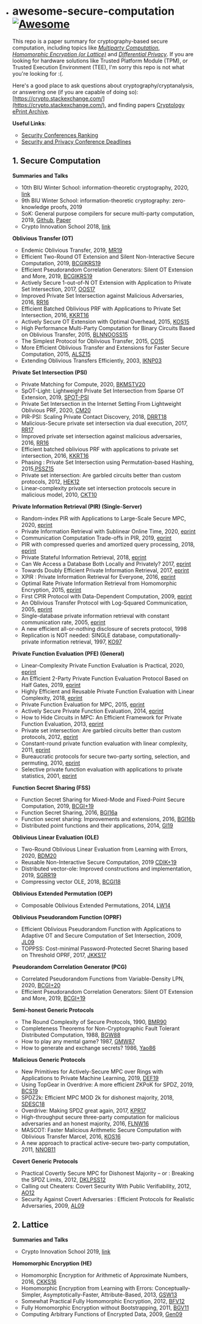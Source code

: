- # awesome-secure-computation [![Awesome](https://awesome.re/badge.svg)](https://awesome.re)

  This repo is a paper summary for cryptography-based secure computation, including topics like [*Multiparty Computation*](https://en.wikipedia.org/wiki/Secure_multi-party_computation), [*Homomorphic Encryption (or Lattice)*](https://en.wikipedia.org/wiki/Homomorphic_encryption) and [*Differential Privacy*](https://en.wikipedia.org/wiki/Differential_privacy). If you are looking for hardware solutions like Trusted Platform Module (TPM), or Trusted Execution Environment (TEE), I'm sorry this repo is not what you're looking for :(.

  Here's a good place to ask questions about cryptography/cryptanalysis, or answering one (if you are capable of doing so): [https://crypto.stackexchange.com/](https://crypto.stackexchange.com/), and finding papers [Cryptology ePrint Archive](https://eprint.iacr.org/).

  **Useful Links**:

  - [Security Conferences Ranking](http://faculty.cs.tamu.edu/guofei/sec_conf_stat.htm)
  - [Security and Privacy Conference Deadlines](https://sec-deadlines.github.io/)

  

  ## 1. Secure Computation

  **Summaries and Talks**

  - 10th BIU Winter School: information-theoretic cryptography, 2020, [link](https://cyber.biu.ac.il/event/the-10th-biu-winter-school-on-cryptography/)
  - 9th BIU Winter School: information-theoretic cryptography: zero-knowledge proofs, 2019
  - SoK: General purpose compilers for secure multi-party computation, 2019, [Github](https://github.com/MPC-SoK/frameworks), [Paper](https://ieeexplore.ieee.org/abstract/document/8835312)
  - Crypto Innovation School 2018, [link](https://crypto.sjtu.edu.cn/cis2018/)

  

  **Oblivious Transfer (OT)**

  - Endemic Oblivious Transfer, 2019, [MR19](https://eprint.iacr.org/2019/706)
  - Efficient Two-Round OT Extension and Silent Non-Interactive Secure Computation, 2019, [BCGIKRS19](https://eprint.iacr.org/2019/1159)
  - Efficient Pseudorandom Correlation Generators: Silent OT Extension and More, 2019, [BCGIKRS19](https://eprint.iacr.org/2019/448)
  - Actively Secure 1-out-of-N OT Extension with Application to Private Set Intersection, 2017, [OOS17](https://eprint.iacr.org/2016/933)
  - Improved Private Set Intersection against Malicious Adversaries, 2016, [RR16](https://eprint.iacr.org/2016/746)
  - Efficient Batched Oblivious PRF with Applications to Private Set Intersection, 2016, [KKRT16](https://eprint.iacr.org/2016/799)
  - Actively Secure OT Extension with Optimal Overhead, 2015, [KOS15](https://eprint.iacr.org/2015/546)
  - High Performance Multi-Party Computation for Binary Circuits Based on Oblivious Transfer, 2015, [BLNNOOSS15](https://eprint.iacr.org/2015/472)
  - The Simplest Protocol for Oblivious Transfer, 2015, [CO15](https://eprint.iacr.org/2015/267)
  - More Efficient Oblivious Transfer and Extensions for Faster Secure Computation, 2015, [ALSZ15](https://eprint.iacr.org/2013/552)
  - Extending Oblivious Transfers Efficiently, 2003, [IKNP03](https://www.iacr.org/archive/crypto2003/27290145/27290145.pdf)

  

  **Private Set Intersection (PSI)**

  - Private Matching for Compute, 2020, [BKMSTV20](https://eprint.iacr.org/2020/599)
  - SpOT-Light: Lightweight Private Set Intersection from Sparse OT Extension, 2019, [SPOT-PSI](https://eprint.iacr.org/2019/634)
  - Private Set Intersection in the Internet Setting From Lightweight Oblivious PRF, 2020, [CM20](https://eprint.iacr.org/2020/729)
  - PIR-PSI: Scaling Private Contact Discovery, 2018, [DRRT18](https://eprint.iacr.org/2018/579)
  - Malicious-Secure private set intersection via dual execution, 2017, [RR17](https://eprint.iacr.org/2017/769)
  - Improved private set intersection against malicious adversaries, 2016, [RR16](https://eprint.iacr.org/2016/746)
  - Efficient batched oblivious PRF with applications to private set intersection, 2016, [KKRT16](https://eprint.iacr.org/2016/799)
  - Phasing : Private Set Intersection using Permutation-based Hashing, 2015,[PSSZ15](https://eprint.iacr.org/2015/634)
  - Private set intersection: Are garbled circuits better than custom protocols, 2012, [HEK12](https://www.cs.umd.edu/~jkatz/papers/psi.pdf)
  - Linear-complexity private set intersection protocols secure in malicious model, 2010, [CKT10](https://eprint.iacr.org/2010/469)

  

  **Private Information Retrieval (PIR) (Single-Server)**

  - Random-index PIR with Applications to Large-Scale Secure MPC, 2020, [eprint](https://eprint.iacr.org/2020/1248)
  - Private Information Retrieval with Sublinear Online Time, 2020, [eprint](https://eprint.iacr.org/2019/1075)
  - Communication Computation Trade-offs in PIR, 2019, [eprint](https://eprint.iacr.org/2019/1483)
  - PIR with compressed queries and amortized query processing, 2018, [eprint](https://eprint.iacr.org/2017/1142)
  - Private Stateful Information Retrieval, 2018, [eprint](https://eprint.iacr.org/2018/1083)
  - Can We Access a Database Both Locally and Privately? 2017, [eprint](https://eprint.iacr.org/2017/567)
  - Towards Doubly Efficient Private Information Retrieval, 2017, [eprint](https://eprint.iacr.org/2017/568)
  - XPIR : Private Information Retrieval for Everyone, 2016, [eprint](https://eprint.iacr.org/2014/1025)
  - Optimal Rate Private Information Retrieval from Homomorphic Encryption, 2015, [eprint](https://petsymposium.org/2015/papers/23_Kiayias.pdf)
  - First CPIR Protocol with Data-Dependent Computation, 2009, [eprint](https://dl.acm.org/doi/10.5555/1883749.1883769)
  - An Oblivious Transfer Protocol with Log-Squared Communication, 2005, [eprint](https://eprint.iacr.org/2004/063)
  - Single-database private information retrieval with constant communication rate, 2005, [eprint](https://www.cs.umd.edu/~gasarch/TOPICS/pir/logn.pdf)
  - A new efficient all-or-nothing disclosure of secrets protocol, 1998
  - Replication is NOT needed: SINGLE database, computationally- private information retrieval, 1997, [KO97](https://web.cs.ucla.edu/~rafail/PUBLIC/34.pdf)

  

  **Private Function Evaluation (PFE) (General)**

  - Linear-Complexity Private Function Evaluation is Practical, 2020, [eprint](https://eprint.iacr.org/2020/853)
  - An Efficient 2-Party Private Function Evaluation Protocol Based on Half Gates, 2019, [eprint](https://eprint.iacr.org/2017/415)
  - Highly Efficient and Reusable Private Function Evaluation with Linear Complexity, 2018, [eprint](https://eprint.iacr.org/2018/515)
  - Private Function Evaluation for MPC, 2015, [eprint](https://eprint.iacr.org/2013/137)
  - Actively Secure Private Function Evaluation, 2014, [eprint](https://eprint.iacr.org/2014/102)
  - How to Hide Circuits in MPC: An Efficient Framework for Private Function Evaluation, 2013, [eprint](https://eprint.iacr.org/2013/137)
  - Private set intersection: Are garbled circuits better than custom protocols, 2012, [eprint](https://www.cs.umd.edu/~jkatz/papers/psi.pdf)
  - Constant-round private function evaluation with linear complexity, 2011, [eprint](https://eprint.iacr.org/2010/528)
  - Bureaucratic protocols for secure two-party sorting, selection, and permuting, 2010, [eprint](https://dl.acm.org/doi/10.1145/1755688.1755716)
  - Selective private function evaluation with applications to private statistics, 2001, [eprint](https://dl.acm.org/doi/10.1145/383962.384047)

  

  

  **Function Secret Sharing (FSS)**

  - Function Secret Sharing for Mixed-Mode and Fixed-Point Secure Computation, 2019, [BCGI+19](https://eprint.iacr.org/2020/1392)
  - Function Secret Sharing, 2016, [BGI16a](https://www.iacr.org/archive/eurocrypt2015/90560300/90560300.pdf)
  - Function secret sharing: Improvements and extensions, 2016, [BGI16b](https://eprint.iacr.org/2018/707)
  - Distributed point functions and their applications, 2014, [GI19](https://www.iacr.org/archive/eurocrypt2014/84410245/84410245.pdf)

  

  **Oblivious Linear Evaluation (OLE)**

  - Two-Round Oblivious Linear Evaluation from Learning with Errors, 2020, [BDM20](https://eprint.iacr.org/2020/635)
  - Reusable Non-Interactive Secure Computation, 2019 [CDIK+19](https://eprint.iacr.org/2018/940)
  - Distributed vector-ole: Improved constructions and implementation, 2019, [SGRR19](https://eprint.iacr.org/2019/1084)
  - Compressing vector OLE, 2018, [BCGI18](https://eprint.iacr.org/2019/273)

  

  **Oblivious Extended Permutation (OEP)**
  - Composable Oblivious Extended Permutations, 2014, [LW14](https://eprint.iacr.org/2014/400)
  

  

  **Oblivious Pseudorandom Function (OPRF)**
  - Efficient Oblivious Pseudorandom Function with Applications to Adaptive OT and Secure Computation of Set Intersection, 2009, [JL09](https://www.iacr.org/archive/tcc2009/54440575/54440575.pdf)
  - TOPPSS: Cost-minimal Password-Protected Secret Sharing based on Threshold OPRF, 2017, [JKKS17](https://eprint.iacr.org/2017/363)

  

  **Pseudorandom Correlation Generator (PCG)**
  - Correlated Pseudorandom Functions from Variable-Density LPN, 2020, [BCGI+20](https://eprint.iacr.org/2020/1417)
  - Efficient Pseudorandom Correlation Generators: Silent OT Extension and More, 2019, [BCGI+19](https://eprint.iacr.org/2019/448)
  

  

  **Semi-honest Generic Protocols**

  - The Round Complexity of Secure Protocols, 1990, [BMR90](http://web.cs.ucdavis.edu/~rogaway/papers/bmr90)
  - Completeness Theorems for Non-Cryptographic Fault Tolerant Distributed Computation, 1988, [BGW88](https://dl.acm.org/doi/10.1145/62212.62213)
  - How to play any mental game? 1987, [GMW87](https://dl.acm.org/doi/10.1145/28395.28420)
  - How to generate and exchange secrets? 1986, [Yao86](https://ieeexplore.ieee.org/document/4568207)

  

  **Malicious Generic Protocols**

  - New Primitives for Actively-Secure MPC over Rings with Applications to Private Machine Learning, 2019, [DEF19](https://eprint.iacr.org/2019/599)
  - Using TopGear in Overdrive: A more efficient ZKPoK for SPDZ, 2019, [BCS19](https://eprint.iacr.org/2019/035)
  - SPDZ2k: Efficient MPC MOD 2k for dishonest majority, 2018, [SDESC18](https://eprint.iacr.org/2018/482)
  - Overdrive: Making SPDZ great again, 2017, [KPR17](https://eprint.iacr.org/2017/1230)
  - High-throughput secure three-party computation for malicious adversaries and an honest majority, 2016, [FLNW16](https://eprint.iacr.org/2016/944)
  - MASCOT: Faster Malicious Arithmetic Secure Computation with Oblivious Transfer Marcel, 2016, [KOS16](https://eprint.iacr.org/2016/505)
  - A new approach to practical active-secure two-party computation, 2011, [NNOB11](https://eprint.iacr.org/2011/091)

  

  **Covert Generic Protocols**

  - Practical Covertly Secure MPC for Dishonest Majority – or : Breaking the SPDZ Limits, 2012, [DKLPSS12](https://eprint.iacr.org/2012/642)
  - Calling out Cheaters: Covert Security With Public Verifiability, 2012, [AO12](https://eprint.iacr.org/2012/708)
  - Security Against Covert Adversaries : Efficient Protocols for Realistic Adversaries, 2009, [AL09](https://eprint.iacr.org/2007/060)

  

  ## 2. Lattice

  **Summaries and Talks**

  - Crypto Innovation School 2019, [link](https://crypto.sjtu.edu.cn/cis2019/)

  **Homomorphic Encryption (HE)**

  - Homomorphic Encryption for Arithmetic of Approximate Numbers, 2016, [CKKS16](https://eprint.iacr.org/2016/421)
  - Homomorphic Encryption from Learning with Errors: Conceptually-Simpler, Asymptotically-Faster, Attribute-Based, 2013, [GSW13](https://eprint.iacr.org/2013/340)
  - Somewhat Practical Fully Homomorphic Encryption, 2012, [BFV12](https://pdfs.semanticscholar.org/531f/8e756ea280f093138788ee896b3fa8ca085a.pdf)
  - Fully Homomorphic Encryption without Bootstrapping, 2011, [BGV11](https://eprint.iacr.org/2011/277.pdf)
  - Computing Arbitrary Functions of Encrypted Data, 2009, [Gen09](https://crypto.stanford.edu/craig/easy-fhe.pdf)
